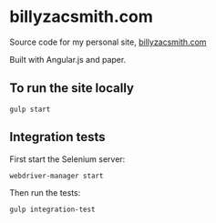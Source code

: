 # billyzacsmith.com

Source code for my personal site, [billyzacsmith.com](http://www.billyzacsmith.com/)

Built with Angular.js and paper.

## To run the site locally
```
gulp start
```

## Integration tests
First start the Selenium server:
```
webdriver-manager start
```

Then run the tests:
```
gulp integration-test
```
